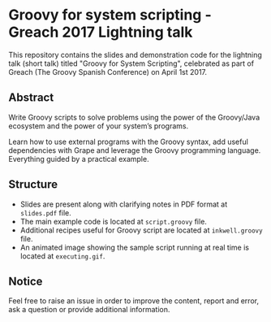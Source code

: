# Groovy for system scripting - Greach 2017 Lightning talk

This repository contains the slides and demonstration code for the lightning talk (short talk) titled "Groovy for System Scripting", celebrated as part of Greach (The Groovy Spanish Conference) on April 1st 2017.

## Abstract

Write Groovy scripts to solve problems using the power of the Groovy/Java ecosystem and the power of your system’s programs.

Learn how to use external programs with the Groovy syntax, add useful dependencies with Grape and leverage the Groovy programming language. Everything guided by a practical example.

## Structure

* Slides are present along with clarifying notes in PDF format at `slides.pdf` file.
* The main example code is located at `script.groovy` file.
* Additional recipes useful for Groovy script are located at `inkwell.groovy` file.
* An animated image showing the sample script running at real time is located at `executing.gif`.

## Notice

Feel free to raise an issue in order to improve the content, report and error, ask a question or provide additional information.



